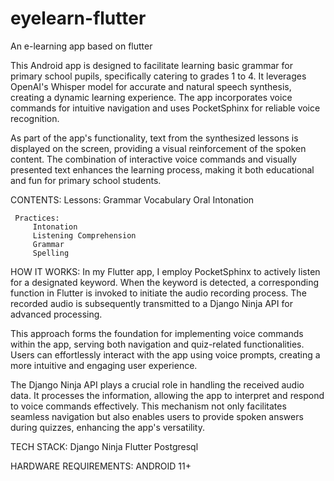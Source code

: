 # eyelearn-flutter
 An e-learning app based on flutter

This Android app is designed to facilitate learning basic grammar for primary school pupils, specifically catering to grades 1 to 4. It leverages OpenAI's Whisper model for accurate and natural speech synthesis, creating a dynamic learning experience. The app incorporates voice commands for intuitive navigation and uses PocketSphinx for reliable voice recognition.

As part of the app's functionality, text from the synthesized lessons is displayed on the screen, providing a visual reinforcement of the spoken content. The combination of interactive voice commands and visually presented text enhances the learning process, making it both educational and fun for primary school students.

 CONTENTS:
     Lessons:
         Grammar
         Vocabulary
         Oral
         Intonation
         
     Practices:
         Intonation
         Listening Comprehension
         Grammar
         Spelling

 HOW IT WORKS:
In my Flutter app, I employ PocketSphinx to actively listen for a designated keyword. When the keyword is detected, a corresponding function in Flutter is invoked to initiate the audio recording process. The recorded audio is subsequently transmitted to a Django Ninja API for advanced processing.

This approach forms the foundation for implementing voice commands within the app, serving both navigation and quiz-related functionalities. Users can effortlessly interact with the app using voice prompts, creating a more intuitive and engaging user experience.

The Django Ninja API plays a crucial role in handling the received audio data. It processes the information, allowing the app to interpret and respond to voice commands effectively. This mechanism not only facilitates seamless navigation but also enables users to provide spoken answers during quizzes, enhancing the app's versatility.



TECH STACK:
Django Ninja
Flutter
Postgresql


HARDWARE REQUIREMENTS:
   ANDROID 11+


